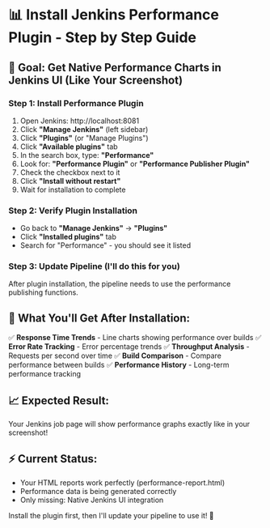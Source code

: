 # 📊 Install Jenkins Performance Plugin - Step by Step Guide

## 🎯 Goal: Get Native Performance Charts in Jenkins UI (Like Your Screenshot)

### Step 1: Install Performance Plugin
1. Open Jenkins: http://localhost:8081
2. Click **"Manage Jenkins"** (left sidebar)
3. Click **"Plugins"** (or "Manage Plugins")
4. Click **"Available plugins"** tab
5. In the search box, type: **"Performance"**
6. Look for: **"Performance Plugin"** or **"Performance Publisher Plugin"**
7. Check the checkbox next to it
8. Click **"Install without restart"**
9. Wait for installation to complete

### Step 2: Verify Plugin Installation
- Go back to **"Manage Jenkins"** → **"Plugins"**
- Click **"Installed plugins"** tab
- Search for "Performance" - you should see it listed

### Step 3: Update Pipeline (I'll do this for you)
After plugin installation, the pipeline needs to use the performance publishing functions.

## 🎯 What You'll Get After Installation:
✅ **Response Time Trends** - Line charts showing performance over builds
✅ **Error Rate Tracking** - Error percentage trends
✅ **Throughput Analysis** - Requests per second over time
✅ **Build Comparison** - Compare performance between builds
✅ **Performance History** - Long-term performance tracking

## 📈 Expected Result:
Your Jenkins job page will show performance graphs exactly like in your screenshot!

## ⚡ Current Status:
- Your HTML reports work perfectly (performance-report.html)
- Performance data is being generated correctly
- Only missing: Native Jenkins UI integration

Install the plugin first, then I'll update your pipeline to use it! 🚀
